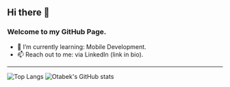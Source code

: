 ## Hi there 👋
<h3>Welcome to my GitHub Page.</h3>

- 🌱 I’m currently learning: Mobile Development.
- 📫 Reach out to me: via LinkedIn (link in bio).
<hr></hr>

![Top Langs](https://github-readme-stats.vercel.app/api/top-langs/?username=otabek7&layout=compact&langs_count=8&theme=dark)
![Otabek's GitHub stats](https://github-readme-stats.vercel.app/api?username=otabek7&show_icons=true&theme=dark)
